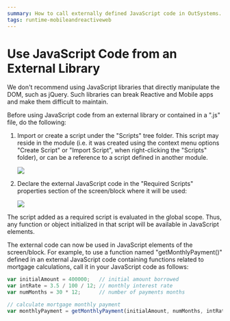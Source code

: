 ```yaml
---
summary: How to call externally defined JavaScript code in OutSystems.
tags: runtime-mobileandreactiveweb
---
```


# Use JavaScript Code from an External Library

 We don't recommend using JavaScript libraries that directly manipulate the DOM, such as jQuery. Such libraries can break Reactive and Mobile apps and make them difficult to maintain.

Before using JavaScript code from an external library or contained in a ".js" file, do the following:

1. Import or create a script under the "Scripts" tree folder. This script may reside in the module \(i.e. it was created using the context menu options "Create Script" or "Import Script", when right-clicking the "Scripts" folder\), or can be a reference to a script defined in another module.

   ![](../../../../.gitbook/assets/module-add-script.png)

2. Declare the external JavaScript code in the "Required Scripts" properties section of the screen/block where it will be used:

   ![](../../../../.gitbook/assets/screen-add-required-script.png)

The script added as a required script is evaluated in the global scope. Thus, any function or object initialized in that script will be available in JavaScript elements.

The external code can now be used in JavaScript elements of the screen/block. For example, to use a function named "getMonthlyPayment\(\)" defined in an external JavaScript code containing functions related to mortgage calculations, call it in your JavaScript code as follows:

```javascript
var initialAmount = 400000;   // initial amount borrowed
var intRate = 3.5 / 100 / 12; // monthly interest rate
var numMonths = 30 * 12;      // number of payments months

// calculate mortgage monthly payment
var monthlyPayment = getMonthlyPayment(initialAmount, numMonths, intRate);
```

